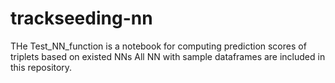 # trackseeding-nn
THe Test_NN_function is a notebook for computing prediction scores of triplets based on existed NNs
All NN with sample dataframes are included in this repository.
